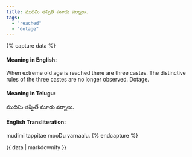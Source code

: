 ```yaml
---
title: ముదిమి తప్పితే మూడు వర్నాలు.
tags:
  - "reached"
  - "dotage"
---
```


{% capture data %}
#### Meaning in English:
When extreme old age is reached there are three castes.
The distinctive rules of the three castes are no longer observed.
Dotage.

#### Meaning in Telugu:
ముదిమి తప్పితే మూడు వర్నాలు.

#### English Transliteration:
mudimi tappitae mooDu varnaalu.
{% endcapture %}

{{ data | markdownify }}

